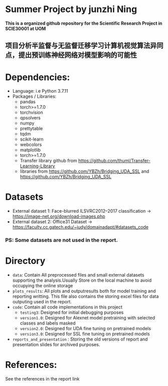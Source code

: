 # Summer Project by junzhi Ning


**This is a organized github repository for the Scientific Research Project in SCIE30001 at UOM**

## 项目分析半监督与无监督迁移学习计算机视觉算法异同点，提出预训练神经网络对模型影响的可能性

# Dependencies:
- Language: i.e Python 3.7.11
- Packages / Libraries:
  - pandas
  - torch>=1.7.0
  - torchvision
  - qpsolvers
  - numpy
  - prettytable
  - tqdm
  - scikit-learn
  - webcolors  
  - matplotlib
  - torch>=1.7.0
  - Transfer library github from https://github.com/thuml/Transfer-Learning-Library
  - libraries from https://github.com/YBZh/Bridging_UDA_SSL and https://github.com/YBZh/Bridging_UDA_SSL

# Datasets
- External dataset 1: Face-blurred ILSVRC2012–2017 classification -> https://image-net.org/download-images.php
- External dataset 2: Office31 Dataset -> https://faculty.cc.gatech.edu/~judy/domainadapt/#datasets_code
### PS: Some datasets are not used in the report.

# Directory
- `data`: Contain All preprocessed files and small external datasets supporting the analysis.Usually Store on the local machine to avoid occupying the online storage
- `plots_results`: All plots and outputresults both for model training and reporting writting. This file also contains the storing excel files for data outputing used in the report.
- `code`: Contain all code implementations in this project
  - `testing3`: Designed for initial debugging purposes
  -  `version1.0`: Designed for Alexnet model pretraining with selected classes and labels masked
  -  `version2.0`: Designed for UDA fine tuning on pretrained models
  -  `version3.0`: Designed for SSL fine tuning on pretrained models
-  `reports_and_presentation` : Storing the old versions of report and presentation slides for archived purposes.
# References:
See the references in the report link

